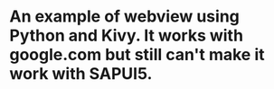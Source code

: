 # An example of webview using Python and Kivy. It works with google.com but still can't make it work with SAPUI5.

